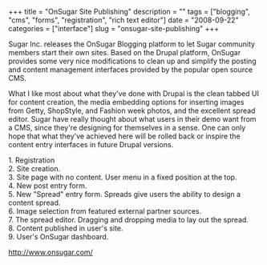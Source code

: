 +++
title = "OnSugar Site Publishing"
description = ""
tags = ["blogging", "cms", "forms", "registration", "rich text editor"]
date = "2008-09-22"
categories = ["interface"]
slug = "onsugar-site-publishing"
+++


<p>Sugar Inc. releases the OnSugar Blogging platform to let Sugar community members start their own sites. Based on the Drupal platform, OnSugar provides some very nice modifications to clean up and simplify the posting and content management interfaces provided by the popular open source CMS. </p>
<p>What I like most about what they've done with Drupal is the clean tabbed UI for content creation, the media embedding options for inserting images from Getty, ShopStyle, and Fashion week photos, and the excellent spread editor. Sugar have really thought about what users in their demo want from a CMS, since they're designing for themselves in a sense. One can only hope that what they've achieved here will be rolled back or inspire the content entry interfaces in future Drupal versions.</p>
<div id="screens-full" class="clear"><div class="caption">1. Registration</div><div class="fullimg clear"><a href="//konigi.com/media/interface/onsugar-1.png" class="group" rel="group" title="1. Registration"><img src="//konigi.com/media/interface/onsugar-1.png" alt="" class="img-responsive"></a></div></div><div id="screens-full" class="clear"><div class="caption">2. Site creation.</div><div class="fullimg clear"><a href="//konigi.com/media/interface/onsugar-2.png" class="group" rel="group" title="2. Site creation."><img src="//konigi.com/media/interface/onsugar-2.png" alt="" class="img-responsive"></a></div></div><div id="screens-full" class="clear"><div class="caption">3. Site page with no content. User menu in a fixed position at the top.</div><div class="fullimg clear"><a href="//konigi.com/media/interface/onsugar-3.png" class="group" rel="group" title="3. Site page with no content. User menu in a fixed position at the top."><img src="//konigi.com/media/interface/onsugar-3.png" alt="" class="img-responsive"></a></div></div><div id="screens-full" class="clear"><div class="caption">4. New post entry form.</div><div class="fullimg clear"><a href="//konigi.com/media/interface/onsugar-4.png" class="group" rel="group" title="4. New post entry form."><img src="//konigi.com/media/interface/onsugar-4.png" alt="" class="img-responsive"></a></div></div><div id="screens-full" class="clear"><div class="caption">5. New &quot;Spread&quot; entry form. Spreads give users the ability to design a content spread.</div><div class="fullimg clear"><a href="//konigi.com/media/interface/onsugar-5.png" class="group" rel="group" title="5. New &quot;Spread&quot; entry form. Spreads give users the ability to design a content spread."><img src="//konigi.com/media/interface/onsugar-5.png" alt="" class="img-responsive"></a></div></div><div id="screens-full" class="clear"><div class="caption">6. Image selection from featured external partner sources.</div><div class="fullimg clear"><a href="//konigi.com/media/interface/onsugar-6.png" class="group" rel="group" title="6. Image selection from featured external partner sources."><img src="//konigi.com/media/interface/onsugar-6.png" alt="" class="img-responsive"></a></div></div><div id="screens-full" class="clear"><div class="caption">7. The spread editor. Dragging and dropping media to lay out the spread.</div><div class="fullimg clear"><a href="//konigi.com/media/interface/onsugar-7.png" class="group" rel="group" title="7. The spread editor. Dragging and dropping media to lay out the spread."><img src="//konigi.com/media/interface/onsugar-7.png" alt="" class="img-responsive"></a></div></div><div id="screens-full" class="clear"><div class="caption">8. Content published in user's site.</div><div class="fullimg clear"><a href="//konigi.com/media/interface/onsugar-8.png" class="group" rel="group" title="8. Content published in user's site."><img src="//konigi.com/media/interface/onsugar-8.png" alt="" class="img-responsive"></a></div></div><div id="screens-full" class="clear"><div class="caption">9. User's OnSugar dashboard.</div><div class="fullimg clear"><a href="//konigi.com/media/interface/onsugar-9.png" class="group" rel="group" title="9. User's OnSugar dashboard."><img src="//konigi.com/media/interface/onsugar-9.png" alt="" class="img-responsive"></a></div></div>        
<p><a href="http://www.onsugar.com/">http://www.onsugar.com/</a></p>

